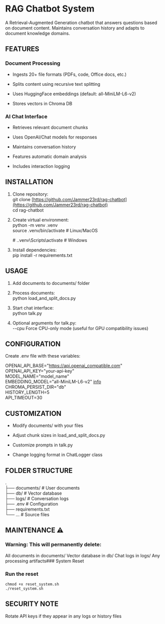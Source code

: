 
# RAG Chatbot System

A Retrieval-Augmented Generation chatbot that answers questions based on document content. Maintains conversation history and adapts to document knowledge domains.

## FEATURES

### Document Processing

-    Ingests 20+ file formats (PDFs, code, Office docs, etc.)

-    Splits content using recursive text splitting

-    Uses HuggingFace embeddings (default: all-MiniLM-L6-v2)

-    Stores vectors in Chroma DB

### AI Chat Interface

-   Retrieves relevant document chunks

-   Uses OpenAI/Chat models for responses

-   Maintains conversation history

-   Features automatic domain analysis

-   Includes interaction logging

## INSTALLATION

1.  Clone repository:  
    git clone [https://github.com/Jammer23rd/rag-chatbot](https://github.com/Jammer23rd/rag-chatbot)  
    cd rag-chatbot
    
2.  Create virtual environment:  
    python -m venv .venv  
    source .venv/bin/activate # Linux/MacOS
    
     \# ..venv\Scripts\activate # Windows
    
3.  Install dependencies:  
    pip install -r requirements.txt
    

## USAGE

1.  Add documents to documents/ folder
    
2.  Process documents:  
    python load_and_split_docs.py
    
3.  Start chat interface:  
    python talk.py
    
4.  Optional arguments for talk.py:  
    --cpu Force CPU-only mode (useful for GPU compatibility issues)
    

## CONFIGURATION

Create .env file with these variables:

OPENAI_API_BASE="https://api.openai_compatible.com"  
OPENAI_API_KEY="your-api-key"  
MODEL_NAME="model_name"  
EMBEDDING_MODEL="all-MiniLM-L6-v2" [info](https://docs.trychroma.com/docs/embeddings/embedding-functions)  
CHROMA_PERSIST_DIR="db"  
HISTORY_LENGTH=5  
API_TIMEOUT=30

## CUSTOMIZATION

-   Modify documents/ with your files
    
-   Adjust chunk sizes in load_and_split_docs.py
    
-   Customize prompts in talk.py
    
-   Change logging format in ChatLogger class
    

## FOLDER STRUCTURE

.  
├── documents/ # User documents  
├── db/ # Vector database  
├── logs/ # Conversation logs  
├── .env # Configuration  
├── requirements.txt  
└── ... # Source files

## MAINTENANCE ⚠️  

### Warning: This will permanently delete:

All documents in documents/
Vector database in db/
Chat logs in logs/
Any processing artifacts### System Reset

### Run the reset

    chmod +x reset_system.sh
    ./reset_system.sh

## SECURITY NOTE

Rotate API keys if they appear in any logs or history files
